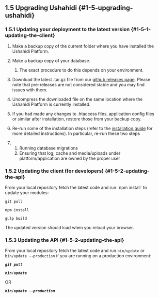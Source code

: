 ## 1.5 Upgrading Ushahidi {#1-5-upgrading-ushahidi}

### 1.5.1 Updating your deployment to the latest version {#1-5-1-updating-the-client}

1. Make a backup copy of the current folder where you have installed the Ushahidi Platform.

2. Make a backup copy of your database.
   1. The exact procedure to do this depends on your environment.
3. Download the latest .tar.gz file from our [github releases page](https://github.com/ushahidi/platform-release/releases). Please note that pre-releases are not considered stable and you may find issues with them.
4. Uncompress the downloaded file on the same location where the Ushahidi Platform is currently installed.
5. If you had made any changes to .htaccess files, application config files or similar after installation, restore those from your backup copy.
6. Re-run some of the installation steps \(refer to the [installation guide](https://www.ushahidi.com/support/install-ushahidi) for more detailed instructions\). In particular, re-run these two steps
7. 1. Running database migrations
   2. Ensuring that log, cache and media/uploads under platform/application are owned by the proper user

### 1.5.2 Updating the client \(for developers\) {#1-5-2-updating-the-api}

From your local repository fetch the latest code and run \`npm install\` to update your modules:

```
git pull

```

```
npm install

```

```
gulp build
```

The updated version should load when you reload your browser.

### 1.5.3 Updating the API {#1-5-2-updating-the-api}

From your local repository fetch the latest code and run `bin/update` or `bin/update --production` if you are running on a production environment:

_**`git pull`**_

_**`bin/update`**_

OR

_**`bin/update --production`**_

